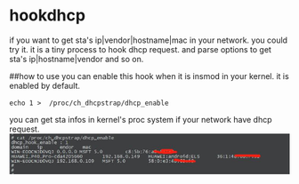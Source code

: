 # hookdhcp
if you want to get sta's ip|vendor|hostname|mac in your network. you could try it. it is a tiny process to hook dhcp request. and parse options to get sta's ip|hostname|vendor and so on.

##how to use
you can enable this hook when it is insmod in your kernel. it is enabled by default.
```
echo 1 >  /proc/ch_dhcpstrap/dhcp_enable
```
you can get sta infos in kernel's proc system if your network have dhcp request.
![1](./dhcp_hook/dhcp.jpg)
